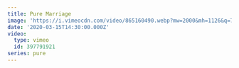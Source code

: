 ```yaml
---
title: Pure Marriage
image: 'https://i.vimeocdn.com/video/865160490.webp?mw=2000&mh=1126&q=70'
date: '2020-03-15T14:30:00.000Z'
video:
  type: vimeo
  id: 397791921
series: pure
---
```



